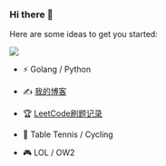 ### Hi there 👋

<!--
**cyberpunk-admin/cyberpunk-admin** is a ✨ _special_ ✨ repository because its `README.md` (this file) appears on your GitHub profile.
-->
Here are some ideas to get you started:

![](https://github-readme-stats.vercel.app/api?username=cyberpunk-admin&show_icons=true&line_height=21&show_icons=true&theme=vue&hide_border=true)

* ⚡ Golang / Python

* ✍️ [我的博客](https://liuxc.me)

* 🏆 [LeetCode刷题记录](https://leetcode.cn/u/sai-bo-peng-ke/)

* 🏃 Table Tennis / Cycling 

* 🎮 LOL / OW2
